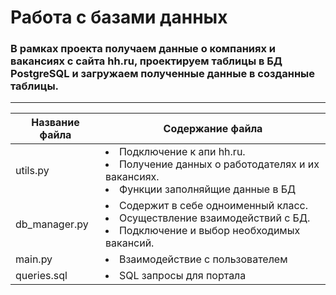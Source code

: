 # Работа с базами данных

### В рамках проекта получаем данные о компаниях и вакансиях с сайта hh.ru, проектируем таблицы в БД PostgreSQL и загружаем полученные данные в созданные таблицы.

---
| **Название файла** | **Содержание файла**                                                                                                        |
|--------------------|-----------------------------------------------------------------------------------------------------------------------------|
| utils.py           | <li>Подключение к апи hh.ru. <li>Получение данных о работодателях и их вакансиях. <li>Функции заполняйщие данные в БД       |
| db_manager.py      | <li>Cодержит в себе одноименный класс. <li>Осуществление взаимодействий с БД. <li>Подключение и выбор необходимых вакансий. |
| main.py            | <li>Взаимодействие с пользователем                                                                                          |
 | queries.sql        | <li>SQL запросы для портала                                                                                                 |       
